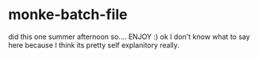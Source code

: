 # monke-batch-file
did this one summer afternoon so.... ENJOY :)
ok I don't know what to say here because I think its pretty self explanitory really. 
